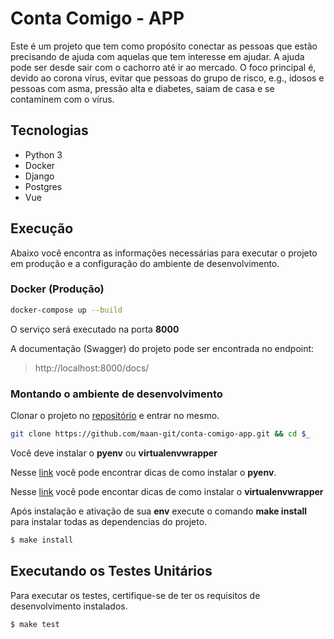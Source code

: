 # Conta Comigo - APP

Este é um projeto que tem como propósito conectar as pessoas que estão precisando de ajuda com aquelas que tem interesse em ajudar. A ajuda pode ser desde sair com o cachorro até ir ao mercado. O foco principal é, devido ao corona vírus, evitar que pessoas do grupo de risco, e.g., idosos e pessoas com asma, pressão alta e diabetes, saiam de casa e se contaminem com o vírus.

## Tecnologias 

- Python 3
- Docker
- Django
- Postgres
- Vue

## Execução

Abaixo você encontra as informações necessárias para executar o projeto em produção e a configuração do ambiente de desenvolvimento.

### Docker (Produção)

```bash
docker-compose up --build
```

O serviço será executado na porta **8000**

A documentação (Swagger) do projeto pode ser encontrada no endpoint:

> http://localhost:8000/docs/

### Montando o ambiente de desenvolvimento

Clonar o projeto no [repositório](https://github.com/maan-git/conta-comigo-app.git) e entrar no mesmo.

```bash
git clone https://github.com/maan-git/conta-comigo-app.git && cd $_
```

Você deve instalar o **pyenv** ou  **virtualenvwrapper**

Nesse [link](https://github.com/pyenv/pyenv-installer#installation--update--uninstallation) você pode encontrar dicas de como instalar o **pyenv**.

Nesse [link](https://virtualenvwrapper.readthedocs.io/en/latest/) você pode encontar dicas de como instalar o **virtualenvwrapper**

Após instalação e ativação de sua **env** execute o comando **make install** para instalar todas as dependencias do projeto.

```bash
$ make install
```

## Executando os Testes Unitários

Para executar os testes, certifique-se de ter os requisitos de desenvolvimento instalados.

```bash
$ make test
```